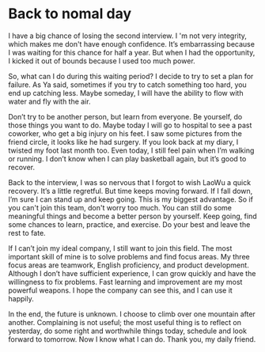 # Back to nomal day
I have a big chance of losing the second interview.
I 'm not very integrity, which makes me don't have enough confidence.
It’s embarrassing because I was waiting for this chance for half a year.
But when I had the opportunity, I kicked it out of bounds because I used too much power.

So, what can I do during this waiting period?
I decide to try to set a plan for failure.
As Ya said, sometimes if you try to catch something too hard, you end up catching less.
Maybe someday, I will have the ability to flow with water and fly with the air.

Don’t try to be another person, but learn from everyone.
Be yourself, do those things you want to do.
Maybe today I will go to hospital to see a past coworker, who get a big injury on his feet.
I saw some pictures from the friend circle, it looks like he had surgery.
If you look back at my diary, I twisted my foot last month too.
Even today, I still feel pain when I’m walking or running.
I don’t know when I can play basketball again, but it’s good to recover.

Back to the interview, I was so nervous that I forgot to wish LaoWu a quick recovery.
It’s a little regretful. But time keeps moving forward. If I fall down, I’m sure I can stand up and keep going.
This is my biggest advantage. So if you can't join this team, don't worry too much.
You can still do some meaningful things and become a better person by yourself.
Keep going, find some chances to learn, practice, and exercise. 
Do your best and leave the rest to fate.

If I can’t join my ideal company, I still want to join this field.
The most important skill of mine is to solve problems and find focus areas.
My three focus areas are teamwork, English proficiency, and product development.
Although I don’t have sufficient experience, I can grow quickly and have the willingness to fix problems.
Fast learning and improvement are my most powerful weapons. I hope the company can see this, and I can use it happily.

In the end, the future is unknown.
I choose to climb over one mountain after another. 
Complaining is not useful; the most useful thing is to reflect on yesterday, do some right and worthwhile things today, schedule and look forward to tomorrow.
Now I know what I can do. Thank you, my daily friend.
